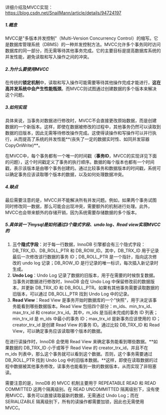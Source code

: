 详细介绍及MVCC实现：https://blog.csdn.net/SnailMann/article/details/94724197

##### 1.概念

MVCC是"多版本并发控制"（Multi-Version Concurrency Control）的缩写。它是数据库管理系统（DBMS）的一种并发控制方法。MVCC允许多个事务同时访问数据库的同一部分，而无需等待其他事务完成。它的主要目标是提高数据库系统的并发性能，避免读取和写入操作之间的冲突。

##### 2.为什么要使用MVCC

在传统的**锁定机制**中，读取和写入操作可能需要等待其他操作完成才能进行，**这在高并发系统中会产生性能瓶颈**。而MVCC则试图通过创建数据的多个版本来解决这个问题。

##### 3.如何实现

具体来说，当事务对数据进行修改时，MVCC不会直接更改原始数据，而是创建数据的一个新版本。这样，即使在数据被修改的过程中，其他事务仍然可以读取到数据的旧版本，因此无需等待修改操作完成。这使得读操作和写操作可以并行执行，从而提高了系统的并发性能**(丧失了一定的数据实时性、如同并发容器CopyOnWrite)**。

在MVCC中，每个事务都有一个唯一的时间戳（**事务ID**，MVCC的实现详见下面的问题），这个时间戳定义了事务的执行顺序。数据的每个版本也都有一个时间戳，表示该版本是由哪个事务创建的。通过比较事务和数据版本的时间戳，系统可以确定事务应该读取哪个版本的数据，以及如何处理数据冲突。

##### 4.缺点

最后需要注意的是，MVCC并不能解决所有并发问题。例如，如果两个事务试图同时修改同一数据，那么可能会出现冲突，需要额外的机制进行处理。此外，MVCC也会带来额外的存储开销，因为系统需要存储数据的多个版本。

##### 5.具体说一下mysql是如何通过3个隐式字段、undo log、Read view实现MVCC的

1. **三个隐式字段**：对于每一行数据，InnoDB 引擎都会有三个隐式字段：DB_TRX_ID、DB_ROLL_PTR 和 DB_ROW_ID。其中，DB_TRX_ID 用于记录最后一次修改该行数据的事务 ID；DB_ROLL_PTR 是一个指针，指向这次修改的 undo log 记录；DB_ROW_ID 是行记录的唯一标识，每次插入新记录时生成。
2. **Undo Log**：Undo Log 记录了数据的旧版本，用于在需要的时候恢复数据。当事务对数据进行修改时，InnoDB 会在 Undo Log 中保留修改前的数据版本，并更新 DB_TRX_ID 和 DB_ROLL_PTR。如果有其他事务需要读取数据的旧版本，可以通过 DB_ROLL_PTR 找到 Undo Log 中的记录。
3. **Read View**：Read View 是事务开始时数据库的一个"快照"，用于决定该事务能看到哪些数据版本。Read View 包括四个部分：m_ids、min_trx_id、max_trx_id 和 creator_trx_id。其中，m_ids 是当前未完成的事务 ID 列表；min_trx_id 是 m_ids 中最小的事务 ID；max_trx_id 是新事务应该使用的 ID；creator_trx_id 是创建 Read View 的事务 ID。通过比较 DB_TRX_ID 和 Read View，可以确定事务应该读取哪个版本的数据。

在进行读操作时，InnoDB 会使用 Read View 来确定事务能看到哪些数据。**如果数据的 DB_TRX_ID 小于或等于 Read View 的 creator_trx_id，并且不在 m_ids 列表中，那么这个事务就可以看到这个数据。否则，这个事务需要通过 DB_ROLL_PTR 找到 Undo Log 中的旧版本数据。**这样，即使在读取数据的过程中数据被其他事务修改，读事务也能看到一致的数据版本，从而实现了非阻塞读。

需要注意的是，InnoDB 的 MVCC 机制主要用于 REPEATABLE READ 和 READ COMMITTED 这两个隔离级别。在 READ UNCOMMITTED 隔离级别下，没有使用MVCC，事务可以直接读取最新的数据，无需通过 Undo Log；而在 SERIALIZABLE 隔离级别下，所有的读操作都需要加锁，因此也无需使用 MVCC。